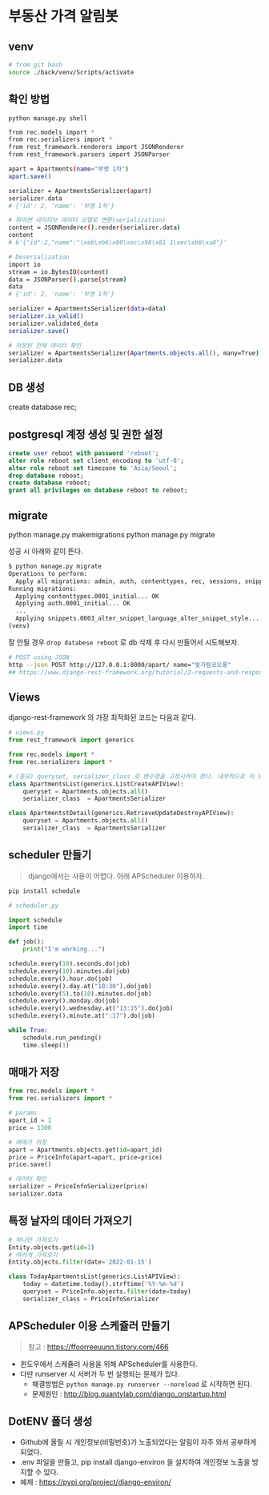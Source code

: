 # 부동산 가격 알림봇

## venv

```bash
# from git bash
source ./back/venv/Scripts/activate
```

## 확인 방법

`python manage.py shell`

```bash
from rec.models import *        
from rec.serializers import *       
from rest_framework.renderers import JSONRenderer
from rest_framework.parsers import JSONParser

apart = Apartments(name="부영 1차")
apart.save()

serializer = ApartmentsSerializer(apart)   
serializer.data
# {'id': 2, 'name': '부영 1차'}

# 파이썬 네이티브 데이터 모델로 변환(serialization)
content = JSONRenderer().render(serializer.data) 
content
# b'{"id":2,"name":"\xeb\xb6\x80\xec\x98\x81 1\xec\xb0\xa8"}'

# Deserialization 
import io
stream = io.BytesIO(content)
data = JSONParser().parse(stream)
data
# {'id': 2, 'name': '부영 1차'}

serializer = ApartmentsSerializer(data=data)
serializer.is_valid()
serializer.validated_data
serializer.save()

# 저장된 전체 데이터 확인
serializer = ApartmentsSerializer(Apartments.objects.all(), many=True)
serializer.data
```

## DB 생성

create database rec;

## postgresql 계정 생성 및 권한 설정

```SQL
create user reboot with password 'reboot';
alter role reboot set client_encoding to 'utf-8';
alter role reboot set timezone to 'Asia/Seoul';
drop database reboot;
create database reboot;
grant all privileges on database reboot to reboot;
```

## migrate

python manage.py makemigrations
python manage.py migrate

성공 시 아래와 같이 뜬다.

```bash
$ python manage.py migrate
Operations to perform:
  Apply all migrations: admin, auth, contenttypes, rec, sessions, snippets
Running migrations:
  Applying contenttypes.0001_initial... OK
  Applying auth.0001_initial... OK
  ...
  Applying snippets.0003_alter_snippet_language_alter_snippet_style... OK
(venv) 
```

잘 안될 경우 `drop databese reboot` 로 db 삭제 후 다시 만들어서 시도해보자.

```bash
# POST using JSON
http --json POST http://127.0.0.1:8000/apart/ name="빛가람코오롱"
## https://www.django-rest-framework.org/tutorial/2-requests-and-responses/
```

## Views

django-rest-framework 의 가장 최적화된 코드는 다음과 같다.

```python
# views.py
from rest_framework import generics

from rec.models import *
from rec.serializers import *

# (중요) queryset, serializer_class 로 변수명을 고정시켜야 한다. 내부적으로 저 변수명을 호출하는 듯 하다
class ApartmentsList(generics.ListCreateAPIView):
    queryset = Apartments.objects.all()
    serializer_class  = ApartmentsSerializer

class ApartmentstDetail(generics.RetrieveUpdateDestroyAPIView):
    queryset = Apartments.objects.all()
    serializer_class  = ApartmentsSerializer
```

## scheduler 만들기

> django에서는 사용이 어렵다. 아래 APScheduler 이용하자.

```python
pip install schedule

# scheduler.py

import schedule
import time

def job():
    print("I'm working...")

schedule.every(10).seconds.do(job)
schedule.every(10).minutes.do(job)
schedule.every().hour.do(job)
schedule.every().day.at("10:30").do(job)
schedule.every(5).to(10).minutes.do(job)
schedule.every().monday.do(job)
schedule.every().wednesday.at("13:15").do(job)
schedule.every().minute.at(":17").do(job)

while True:
    schedule.run_pending()
    time.sleep(1)
```

## 매매가 저장

```python
from rec.models import *
from rec.serializers import *

# params
apart_id = 1
price = 1300

# 매매가 저장
apart = Apartments.objects.get(id=apart_id)
price = PriceInfo(apart=apart, price=price)
price.save()

# 데이터 확인
serializer = PriceInfoSerializer(price)
serializer.data
```

## 특정 날자의 데이터 가져오기

```python
# 하나만 가져오기
Entity.objects.get(id=1)
# 여러개 가져오기
Entity.objects.filter(date='2022-01-15')

class TodayApartmentsList(generics.ListAPIView):
    today = datetime.today().strftime('%Y-%m-%d')
    queryset = PriceInfo.objects.filter(date=today)
    serializer_class = PriceInfoSerializer
```

## APScheduler 이용 스케쥴러 만들기

> 참고 : https://ffoorreeuunn.tistory.com/466

- 윈도우에서 스케쥴러 사용을 위해 APScheduler를 사용한다.
- 다만 runserver 시 서버가 두 번 실행되는 문제가 있다.
  - 해결방법은 `python manage.py runserver --noreload` 로 시작하면 된다.
  - 문제원인 : http://blog.quantylab.com/django_onstartup.html
  
## DotENV 폴더 생성
- Github에 올릴 시 개인정보(비밀번호)가 노출되었다는 알림이 자주 와서 공부하게 되었다.
- .env 파일을 만들고, pip install django-environ 을 설치하여 개인정보 노출을 방지할 수 있다.
- 예제 : https://pypi.org/project/django-environ/ 